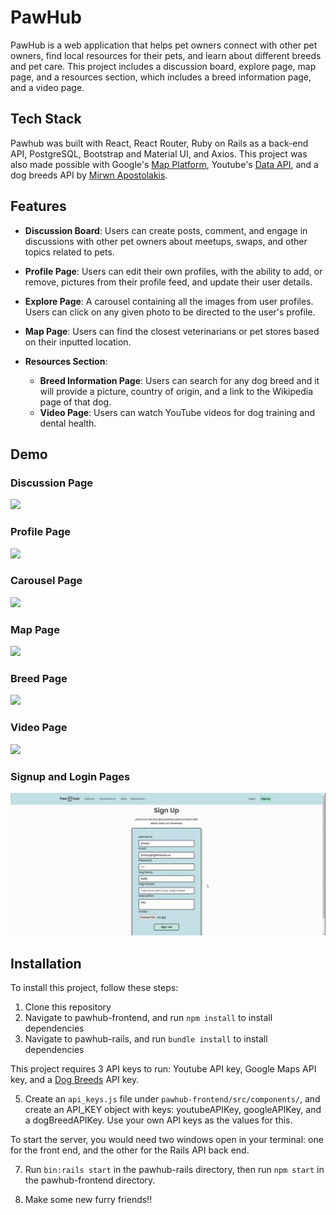 # PawHub

PawHub is a web application that helps pet owners connect with other pet owners, find local resources for their pets, and learn about different breeds and pet care. This project includes a discussion board, explore page, map page, and a resources section, which includes a breed information page, and a video page.

## Tech Stack

Pawhub was built with React, React Router, Ruby on Rails as a back-end API, PostgreSQL, Bootstrap and Material UI, and Axios. This project was also made possible with Google's [Map Platform](https://developers.google.com/maps), Youtube's [Data API](https://developers.google.com/youtube/v3), and a dog breeds API by [Mirwn Apostolakis](https://rapidapi.com/myapos--FqlEzvrlv/api/dog-breeds2/).

## Features

- **Discussion Board**: Users can create posts, comment, and engage in discussions with other pet owners about meetups, swaps, and other topics related to pets.

- **Profile Page**: Users can edit their own profiles, with the ability to add, or remove, pictures from their profile feed, and update their user details.

- **Explore Page**: A carousel containing all the images from user profiles. Users can click on any given photo to be directed to the user's profile.

- **Map Page**: Users can find the closest veterinarians or pet stores based on their inputted location.

- **Resources Section**:
  - **Breed Information Page**: Users can search for any dog breed and it will provide a picture, country of origin, and a link to the Wikipedia page of that dog.
  - **Video Page**: Users can watch YouTube videos for dog training and dental health.

## Demo

### Discussion Page

![](pawhub-frontend/public/discussion.gif)

### Profile Page

![](pawhub-frontend/public/profile.gif)

### Carousel Page

![](pawhub-frontend/public/carousel.gif)

### Map Page

![](pawhub-frontend/public/map.gif)

### Breed Page

![](pawhub-frontend/public/breed.gif)

### Video Page

![](pawhub-frontend/public/videos.gif)

### Signup and Login Pages

![](pawhub-frontend/public/signup.gif)

## Installation

To install this project, follow these steps:

1. Clone this repository
2. Navigate to pawhub-frontend, and run `npm install` to install dependencies
3. Navigate to pawhub-rails, and run `bundle install` to install dependencies

This project requires 3 API keys to run: Youtube API key, Google Maps API key, and a [Dog Breeds](https://rapidapi.com/myapos--FqlEzvrlv/api/dog-breeds2/) API key.

5. Create an `api_keys.js` file under `pawhub-frontend/src/components/`, and create an API_KEY object with keys: youtubeAPIKey, googleAPIKey, and a dogBreedAPIKey. Use your own API keys as the values for this.

To start the server, you would need two windows open in your terminal: one for the front end, and the other for the Rails API back end.

7. Run `bin:rails start` in the pawhub-rails directory, then run `npm start` in the pawhub-frontend directory.

8. Make some new furry friends!!
